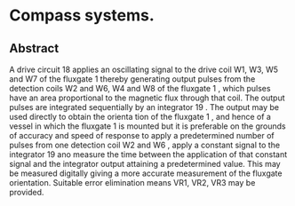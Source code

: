 # Compass systems.

## Abstract
A drive circuit 18 applies an oscillating signal to the drive coil W1, W3, W5 and W7 of the fluxgate 1 thereby generating output pulses from the detection coils W2 and W6, W4 and W8 of the fluxgate 1 , which pulses have an area proportional to the magnetic flux through that coil. The output pulses are integrated sequentially by an integrator 19 . The output may be used directly to obtain the orienta tion of the fluxgate 1 , and hence of a vessel in which the fluxgate 1 is mounted but it is preferable on the grounds of accuracy and speed of response to apply a predetermined number of pulses from one detection coil W2 and W6 , apply a constant signal to the integrator 19 ano measure the time between the application of that constant signal and the integrator output attaining a predetermined value. This may be measured digitally giving a more accurate measurement of the fluxgate orientation. Suitable error elimination means VR1, VR2, VR3 may be provided.